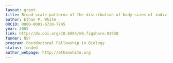 ```yaml
---
layout: grant
title: Broad-scale patterns of the distribution of body sizes of individuals in ecological communities
author: Ethan P. White
ORCID: 0000-0001-6728-7745
year: 2005
link: http://dx.doi.org/10.6084/m9.figshare.93938
funder: NSF
program: Postdoctoral Fellowship in Biology
status: funded
author_webpage: http://ethanwhite.org
---
```

